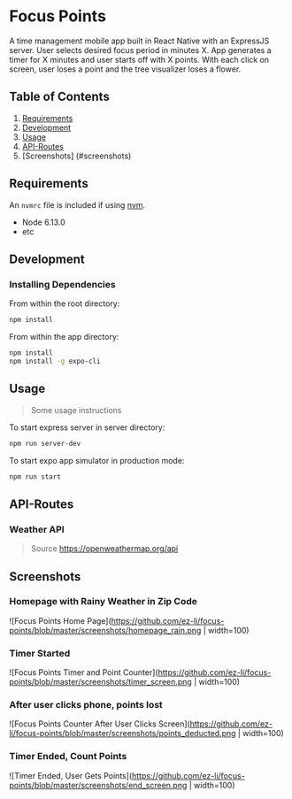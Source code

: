 # Focus Points

A time management mobile app built in React Native with an ExpressJS server. 
User selects desired focus period in minutes X. App generates a timer for X minutes and user starts off with X points. With each click on screen, user loses a point and the tree visualizer loses a flower. 

## Table of Contents

1. [Requirements](#requirements)
1. [Development](#development)
1. [Usage](#Usage)
1. [API-Routes](#API-Routes)
1. [Screenshots] (#screenshots)

## Requirements

An `nvmrc` file is included if using [nvm](https://github.com/creationix/nvm).

- Node 6.13.0
- etc

## Development

### Installing Dependencies

From within the root directory:

```sh
npm install
```

From within the app directory:
```sh
npm install
npm install -g expo-cli
```

## Usage

> Some usage instructions

To start express server in server directory:
```sh
npm run server-dev
```

To start expo app simulator in production mode:
```sh
npm run start
```

## API-Routes

### Weather API
> Source
> https://openweathermap.org/api

## Screenshots

### Homepage with Rainy Weather in Zip Code
![Focus Points Home Page](https://github.com/ez-li/focus-points/blob/master/screenshots/homepage_rain.png | width=100)

### Timer Started
![Focus Points Timer and Point Counter](https://github.com/ez-li/focus-points/blob/master/screenshots/timer_screen.png | width=100)

### After user clicks phone, points lost
![Focus Points Counter After User Clicks Screen](https://github.com/ez-li/focus-points/blob/master/screenshots/points_deducted.png | width=100)

### Timer Ended, Count Points
![Timer Ended, User Gets Points](https://github.com/ez-li/focus-points/blob/master/screenshots/end_screen.png | width=100)
